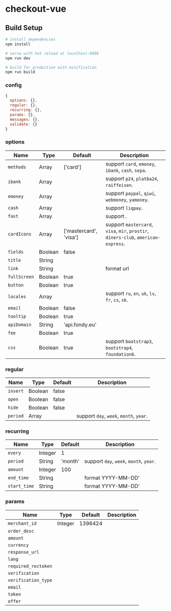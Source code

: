 # checkout-vue

>

## Build Setup

``` bash
# install dependencies
npm install

# serve with hot reload at localhost:8080
npm run dev

# build for production with minification
npm run build
```

### config
``` js
{
  options: {},
  regular: {},
  recurring: {},
  params: {},
  messages: {},
  validate: {}
}
```

### options
Name                  | Type        | Default                 | Description
---                   | ---         | ---                     | ---
`methods`             | Array       | ['card']                | support `card`, `emoney`, `ibank`, `cash`, `sepa`.
`ibank`               | Array       |                         | support `p24`, `platba24`, `raiffeisen`.
`emoney`              | Array       |                         | support `paypal`, `qiwi`, `webmoney`, `yamoney`.
`cash`                | Array       |                         | support `liqpay`.
`fast`                | Array       |                         | support .
`cardIcons`           | Array       | ['mastercard', 'visa']  | support `mastercard`, `visa`, `mir`, `prostir`, `diners-club`, `american-express`.
`fields`              | Boolean     | false                   |
`title`               | String      |                         |
`link`                | String      |                         | format url
`fullScreen`          | Boolean     | true                    |
`button`              | Boolean     | true                    |
`locales`             | Array       |                         | support `ru`, `en`, `uk`, `lv`, `fr`, `cs`, `sk`.
`email`               | Boolean     | false                   |
`tooltip`             | Boolean     | true                    |
`apiDomain`           | String      | 'api.fondy.eu'          |
`fee`                 | Boolean     | true                    |
`css`                 | Boolean     | true                    | support `bootstrap3`, `bootstrap4`, `foundation6`.

### regular
Name                  | Type        | Default                 | Description
---                   | ---         | ---                     | ---
`insert`              | Boolean     | false                   |
`open`                | Boolean     | false                   |
`hide`                | Boolean     | false                   |
`period`              | Array       |                         | support `day`, `week`, `month`, `year`.

### recurring
Name                  | Type        | Default                 | Description
---                   | ---         | ---                     | ---
`every`               | Integer     | 1                       |
`period`              | String      | 'month'                 | support `day`, `week`, `month`, `year`.
`amount`              | Integer     | 100                     |
`end_time`            | String      |                         | format YYYY-MM-DD'
`start_time`          | String      |                         | format YYYY-MM-DD'

### params
Name                  | Type        | Default                 | Description
---                   | ---         | ---                     | ---
`merchant_id`         | Integer     | 1396424                 |
`order_desc`          |       |                        |
`amount`              |       |                        |
`currency`            |       |                        |
`response_url`        |       |                        |
`lang`                |       |                        |
`required_rectoken`   |       |                        |
`verification`        |       |                        |
`verification_type`   |       |                        |
`email`               |       |                        |
`token`               |       |                        |
`offer`               |       |                        |


